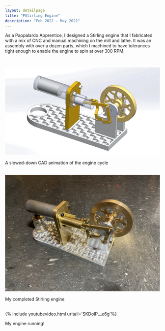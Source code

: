 ```yaml
---
layout: detailpage
title: "PStirling Engine"
description: "Feb 2022 — May 2022"
---
```


As a Pappalardo Apprentice, I designed a Stirling engine that I fabricated with a mix of CNC and manual machining on the mill and lathe. It was an assembly with over a dozen parts, which I machined to have tolerances tight enough to enable the engine to spin at over 300 RPM.

<br>

![](/assets/images/portfolio/stirlingengine-animation.gif)
<div class="caption">A slowed-down CAD animation of the engine cycle</div>

<br>

![](/assets/images/portfolio/stirlingengine.jpg)
<div class="caption">My completed Stirling engine</div>

<br>

{% include youtubevideo.html urltail='SKDoIP__e6g'%}
<div class="caption">My engine running!</div>


